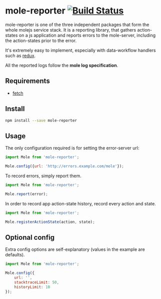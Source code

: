 # mole-reporter [![Build Status](https://travis-ci.org/molejs/mole-reporter.svg?branch=master)](https://travis-ci.org/molejs/mole-reporter)

mole-reporter is one of the three independent packages that form the whole molejs service stack.
It is a reporting library, that gathers action-states on a js application and reports
errors to the mole-server, including the action-states prior to the error.

It's extremely easy to implement, especially with data-workflow handlers such as
[redux](https://github.com/rackt/redux).

All the reported logs follow the **mole log specification**.

## Requirements
* [fetch](https://github.com/github/fetch)

## Install

```bash
npm install --save mole-reporter
```

## Usage

The only configuration required is for setting the error-server url:

```javascript
import Mole from 'mole-reporter';

Mole.config({url: 'http://errors.example.com/mole'});

```

To record errors, simply report them.

```javascript
import Mole from 'mole-reporter';

Mole.report(error);

```

In order to record app action-state history, record every action and state.

```javascript
import Mole from 'mole-reporter';

Mole.registerActionState(action, state);

```

## Optional config

Extra config options are self-explanatory (values in the example are defaults).
```javascript
import Mole from 'mole-reporter';

Mole.config({
    url: '',
    stacktraceLimit: 50,
    historyLimit: 10
});

```
